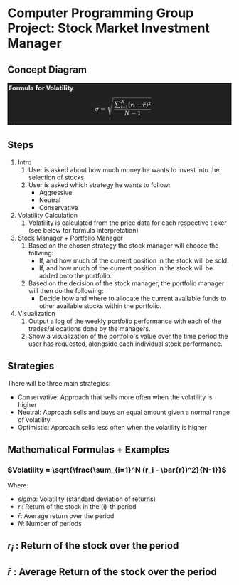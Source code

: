 # Computer Programming Group Project: Stock Market Investment Manager

## Concept Diagram

![alt text](image.png)

## Steps

1. Intro
    1. User is asked about how much money he wants to invest into the selection of stocks
    2. User is asked which strategy he wants to follow:
        - Aggressive
        - Neutral
        - Conservative
2. Volatility Calculation 
    1. Volatility is calculated from the price data for each respective ticker (see below for formula interpretation)
3. Stock Manager + Portfolio Manager
    1. Based on the chosen strategy the stock manager will choose the follwing:
        - If, and how much of the current position in the stock will be sold.
        - If, and how much of the current position in the stock will be added onto the portfolio.
    2. Based on the decision of the stock manager, the portfolio manager will then do the following:
        - Decide how and where to allocate the current available funds to other available stocks within the portfolio.
4. Visualization
    1. Output a log of the weekly portfolio performance with each of the trades/allocations done by the managers.
    2. Show a visualization of the portfolio's value over the time period the user has requested, alongside each individual stock performance.


## Strategies
There will be three main strategies:

- Conservative: Approach that sells more often when the volatility is higher
- Neutral: Approach sells and buys an equal amount given a normal range of volatility
- Optimistic: Approach sells less often when the volatility is higher


## Mathematical Formulas + Examples


### $Volatility = \sqrt{\frac{\sum_{i=1}^N (r_i - \bar{r})^2}{N-1}}$

Where:
- $sigma$: Volatility (standard deviation of returns)
- $r_i$: Return of the stock in the \(i\)-th period
- $\bar{r}$: Average return over the period
- $N$: Number of periods

## $r_i$ : Return of the stock over the period

## $\bar{r}$ : Average Return of the stock over the period 